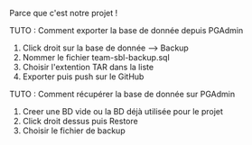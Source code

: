 Parce que c'est notre projet !



TUTO : Comment exporter la base de donnée depuis PGAdmin
1. Click droit sur la base de donnée --> Backup
2. Nommer le fichier team-sbl-backup.sql
3. Choisir l'extention TAR dans la liste
4. Exporter puis push sur le GitHub

TUTO : Comment récupérer la base de donnée sur PGAdmin
1. Creer une BD vide ou la BD déjà utilisée pour le projet
2. Click droit dessus puis Restore
3. Choisir le fichier de backup
